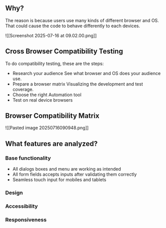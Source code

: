 ## Why?
The reason is because users use many kinds of different browser and OS. That could cause the code to behave differently to each devices.

![[Screenshot 2025-07-16 at 09.02.00.png]]
## Cross Browser Compatibility Testing
To do compatibility testing, these are the steps:
- Research your audience
	See what browser and OS does your audience use.
- Prepare a browser matrix
	Visualizing the development and test coverage.
- Choose the right Automation tool
- Test on real device browsers
## Browser Compatibility Matrix

![[Pasted image 20250716090948.png]]
## What features are analyzed?
### Base functionality
- All dialogs boxes and menu are working as intended
- All form fields accepts inputs after validating them correctly
- Seamless touch input for mobiles and tablets
### Design
### Accessibility
### Responsiveness
